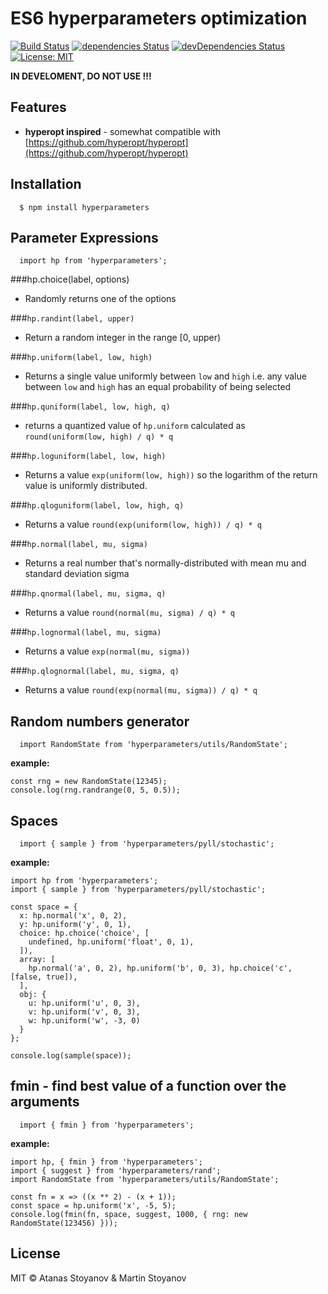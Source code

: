 # ES6 hyperparameters optimization

[![Build Status](https://travis-ci.org/atanasster/hyperparameters.svg?branch=master)](https://travis-ci.org/atanasster/hyperparameters) [![dependencies Status](https://david-dm.org/atanasster/hyperjs/status.svg)](https://david-dm.org/atanasster/hyperjs) [![devDependencies Status](https://david-dm.org/atanasster/hyperjs/dev-status.svg)](https://david-dm.org/atanasster/hyperjs?type=dev) [![License: MIT](https://img.shields.io/badge/License-MIT-blue.svg)](https://opensource.org/licenses/MIT)

**IN DEVELOMENT, DO NOT USE !!!**



## Features

* **hyperopt inspired** - somewhat compatible with [https://github.com/hyperopt/hyperopt](https://github.com/hyperopt/hyperopt) 



## Installation

  ```
    $ npm install hyperparameters
  ```


## Parameter Expressions

  ```
    import hp from 'hyperparameters';
  ```

###hp.choice(label, options)

- Randomly returns one of the options

###`hp.randint(label, upper)`

- Return a random integer in the range [0, upper)

###`hp.uniform(label, low, high)`

- Returns a single value uniformly between `low` and `high` i.e. any value between `low` and `high` has an equal probability of being selected

###`hp.quniform(label, low, high, q)`

- returns a quantized value of `hp.uniform` calculated as `round(uniform(low, high) / q) * q`

###`hp.loguniform(label, low, high)`

- Returns a value `exp(uniform(low, high))` so the logarithm of the return value is uniformly distributed.

###`hp.qloguniform(label, low, high, q)`

- Returns a value `round(exp(uniform(low, high)) / q) * q`

###`hp.normal(label, mu, sigma)`

- Returns a real number that's normally-distributed with mean mu and standard deviation sigma

###`hp.qnormal(label, mu, sigma, q)`

- Returns a value `round(normal(mu, sigma) / q) * q`

###`hp.lognormal(label, mu, sigma)`

- Returns a value `exp(normal(mu, sigma))`

###`hp.qlognormal(label, mu, sigma, q)`

- Returns a value `round(exp(normal(mu, sigma)) / q) * q`



## Random numbers generator

  ```
    import RandomState from 'hyperparameters/utils/RandomState';
  ```
  
  **example:**
  ```
  const rng = new RandomState(12345);
  console.log(rng.randrange(0, 5, 0.5));

  ```


## Spaces

  ```
    import { sample } from 'hyperparameters/pyll/stochastic';
  ```
  
  **example:**
  ```
  import hp from 'hyperparameters';
  import { sample } from 'hyperparameters/pyll/stochastic';
  
  const space = {
    x: hp.normal('x', 0, 2),
    y: hp.uniform('y', 0, 1),
    choice: hp.choice('choice', [
      undefined, hp.uniform('float', 0, 1),
    ]),
    array: [
      hp.normal('a', 0, 2), hp.uniform('b', 0, 3), hp.choice('c', [false, true]),
    ],
    obj: {
      u: hp.uniform('u', 0, 3),
      v: hp.uniform('v', 0, 3),
      w: hp.uniform('w', -3, 0)
    }
  };

  console.log(sample(space));

  ```
## fmin - find best value of a function over the arguments 

  ```
    import { fmin } from 'hyperparameters';
  ```
  
  **example:**
  ```
  import hp, { fmin } from 'hyperparameters';
  import { suggest } from 'hyperparameters/rand';
  import RandomState from 'hyperparameters/utils/RandomState';

  const fn = x => ((x ** 2) - (x + 1));
  const space = hp.uniform('x', -5, 5);
  console.log(fmin(fn, space, suggest, 1000, { rng: new RandomState(123456) }));
  ```
## License

MIT © Atanas Stoyanov & Martin Stoyanov
